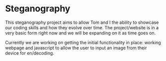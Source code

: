 # Steganography
This steganography project aims to allow Tom and I the ability to showcase our coding skills and how they evolve over time. The project/website is in a very basic form right now and we will be expanding on it as time goes on.

Currently we are working on getting the initial functionality in place: working webpage and javascript to allow the user to input an image from their device for en/decoding.